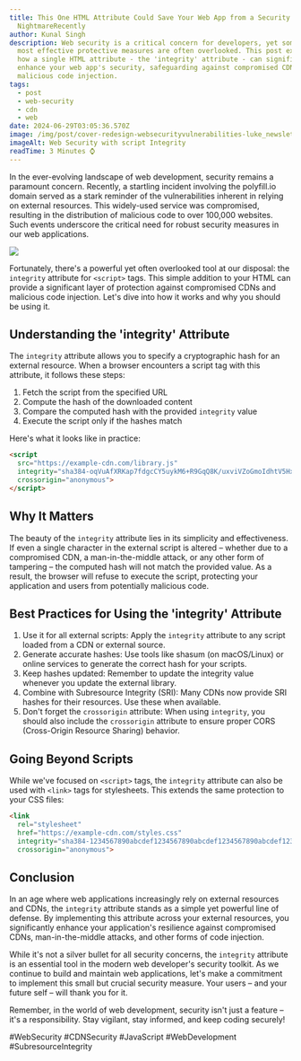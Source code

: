 ```yaml
---
title: This One HTML Attribute Could Save Your Web App from a Security
  NightmareRecently
author: Kunal Singh
description: Web security is a critical concern for developers, yet some of the
  most effective protective measures are often overlooked. This post explores
  how a single HTML attribute - the 'integrity' attribute - can significantly
  enhance your web app's security, safeguarding against compromised CDNs and
  malicious code injection.
tags:
  - post
  - web-security
  - cdn
  - web
date: 2024-06-29T03:05:36.570Z
image: /img/post/cover-redesign-websecurityvulnerabilities-luke_newsletter.png
imageAlt: Web Security with script Integrity
readTime: 3 Minutes ⌚
---
```

In the ever-evolving landscape of web development, security remains a paramount concern. Recently, a startling incident involving the polyfill.io domain served as a stark reminder of the vulnerabilities inherent in relying on external resources. This widely-used service was compromised, resulting in the distribution of malicious code to over 100,000 websites. Such events underscore the critical need for robust security measures in our web applications.

![](/img/post/integrity-example.jfif)



Fortunately, there's a powerful yet often overlooked tool at our disposal: the `integrity` attribute for `<script>` tags. This simple addition to your HTML can provide a significant layer of protection against compromised CDNs and malicious code injection. Let's dive into how it works and why you should be using it.

## Understanding the 'integrity' Attribute

The `integrity` attribute allows you to specify a cryptographic hash for an external resource. When a browser encounters a script tag with this attribute, it follows these steps:

1. Fetch the script from the specified URL
2. Compute the hash of the downloaded content
3. Compare the computed hash with the provided `integrity` value
4. Execute the script only if the hashes match

Here's what it looks like in practice:

```html
<script 
  src="https://example-cdn.com/library.js" 
  integrity="sha384-oqVuAfXRKap7fdgcCY5uykM6+R9GqQ8K/uxviVZoGmoIdhtV5Hx7W72h2HE6x88z" 
  crossorigin="anonymous">
</script>
```

## Why It Matters

The beauty of the `integrity` attribute lies in its simplicity and effectiveness. If even a single character in the external script is altered – whether due to a compromised CDN, a man-in-the-middle attack, or any other form of tampering – the computed hash will not match the provided value. As a result, the browser will refuse to execute the script, protecting your application and users from potentially malicious code.

## Best Practices for Using the 'integrity' Attribute

1. Use it for all external scripts: Apply the `integrity` attribute to any script loaded from a CDN or external source.
2. Generate accurate hashes: Use tools like shasum (on macOS/Linux) or online services to generate the correct hash for your scripts.
3. Keep hashes updated: Remember to update the integrity value whenever you update the external library.
4. Combine with Subresource Integrity (SRI): Many CDNs now provide SRI hashes for their resources. Use these when available.
5. Don't forget the `crossorigin` attribute: When using `integrity`, you should also include the `crossorigin` attribute to ensure proper CORS (Cross-Origin Resource Sharing) behavior.

## Going Beyond Scripts

While we've focused on `<script>` tags, the `integrity` attribute can also be used with `<link>` tags for stylesheets. This extends the same protection to your CSS files:

```html
<link 
  rel="stylesheet" 
  href="https://example-cdn.com/styles.css" 
  integrity="sha384-1234567890abcdef1234567890abcdef1234567890abcdef1234567890abcdef" 
  crossorigin="anonymous">
```

## Conclusion

In an age where web applications increasingly rely on external resources and CDNs, the `integrity` attribute stands as a simple yet powerful line of defense. By implementing this attribute across your external resources, you significantly enhance your application's resilience against compromised CDNs, man-in-the-middle attacks, and other forms of code injection.

While it's not a silver bullet for all security concerns, the `integrity` attribute is an essential tool in the modern web developer's security toolkit. As we continue to build and maintain web applications, let's make a commitment to implement this small but crucial security measure. Your users – and your future self – will thank you for it.

Remember, in the world of web development, security isn't just a feature – it's a responsibility. Stay vigilant, stay informed, and keep coding securely!

\#WebSecurity #CDNSecurity #JavaScript #WebDevelopment #SubresourceIntegrity